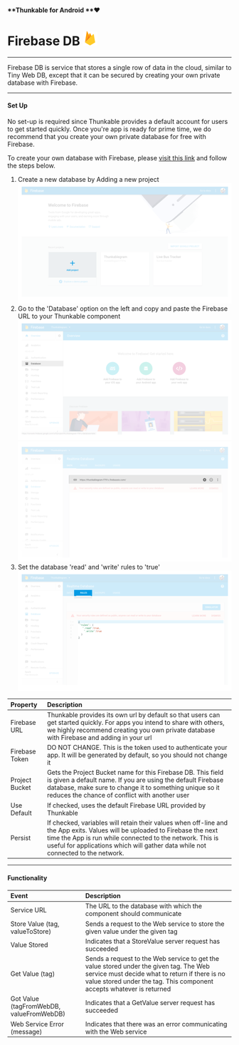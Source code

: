 #### **Thunkable for Android **❤

# Firebase DB ![](/assets/firebase-icon.png)

---

Firebase DB is service that stores a single row of data in the cloud, similar to Tiny Web DB, except that it can be secured by creating your own private database with Firebase.

---

#### Set Up

No set-up is required since Thunkable provides a default account for users to get started quickly.  Once you're app is ready for prime time, we do recommend that you create your own private database for free with Firebase.

To create your own database with Firebase, please [visit this link](https://firebase.google.com/) and follow the steps below.

1. Create a new database by Adding a new project ![](/assets/firebase-fig-1.png)
2. Go to the 'Database' option on the left and copy and paste the Firebase URL to your Thunkable component ![](/assets/firebase-fig-2.png)![](/assets/firebase-fig-3.png)
3. Set the database 'read' and 'write' rules to 'true' ![](/assets/firebase-fig-4.png)

| Property | Description |
| :--- | :--- |
| Firebase URL | Thunkable provides its own url by default so that users can get started quickly.  For apps you intend to share with others, we highly recommend creating you own private database with Firebase and adding in your url |
| Firebase Token | DO NOT CHANGE. This is the token used to authenticate your app. It will be generated by default, so you should not change it |
| Project Bucket | Gets the Project Bucket name for this Firebase DB. This field is given a default name. If you are using the default Firebase database, make sure to change it to something unique so it reduces the chance of conflict with another user |
| Use Default | If checked, uses the default Firebase URL provided by Thunkable |
| Persist | If checked, variables will retain their values when off-line and the App exits. Values will be uploaded to Firebase the next time the App is run while connected to the network. This is useful for applications which will gather data while not connected to the network.  |

---

#### Functionality

| Event | Description |
| :--- | :--- |
| Service URL | The URL to the database with which the component should communicate |
| Store Value \(tag, valueToStore\) | Sends a request to the Web service to store the given value under the given tag |
| Value Stored | Indicates that a StoreValue server request has succeeded |
| Get Value \(tag\) | Sends a request to the Web service to get the value stored under the given tag. The Web service must decide what to return if there is no value stored under the tag. This component accepts whatever is returned |
| Got Value \(tagFromWebDB, valueFromWebDB\) | Indicates that a GetValue server request has succeeded |
| Web Service Error \(message\) | Indicates that there was an error communicating with the Web service |



